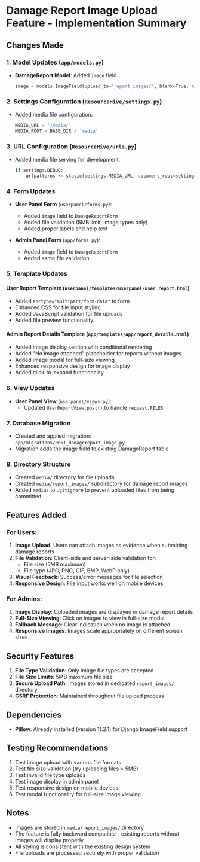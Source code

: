 # Damage Report Image Upload Feature - Implementation Summary

## Changes Made

### 1. Model Updates (`app/models.py`)
- **DamageReport Model**: Added `image` field
  ```python
  image = models.ImageField(upload_to='report_images/', blank=True, null=True)
  ```

### 2. Settings Configuration (`ResourceHive/settings.py`)
- Added media file configuration:
  ```python
  MEDIA_URL = '/media/'
  MEDIA_ROOT = BASE_DIR / 'media'
  ```

### 3. URL Configuration (`ResourceHive/urls.py`)
- Added media file serving for development:
  ```python
  if settings.DEBUG:
      urlpatterns += static(settings.MEDIA_URL, document_root=settings.MEDIA_ROOT)
  ```

### 4. Form Updates
- **User Panel Form** (`userpanel/forms.py`):
  - Added `image` field to `DamageReportForm`
  - Added file validation (5MB limit, image types only)
  - Added proper labels and help text

- **Admin Panel Form** (`app/forms.py`):
  - Added `image` field to `DamageReportForm`
  - Added same file validation

### 5. Template Updates

#### User Report Template (`userpanel/templates/userpanel/user_report.html`)
- Added `enctype="multipart/form-data"` to form
- Enhanced CSS for file input styling
- Added JavaScript validation for file uploads
- Added file preview functionality

#### Admin Report Details Template (`app/templates/app/report_details.html`)
- Added image display section with conditional rendering
- Added "No image attached" placeholder for reports without images
- Added image modal for full-size viewing
- Enhanced responsive design for image display
- Added click-to-expand functionality

### 6. View Updates
- **User Panel View** (`userpanel/views.py`):
  - Updated `UserReportView.post()` to handle `request.FILES`

### 7. Database Migration
- Created and applied migration: `app/migrations/0051_damagereport_image.py`
- Migration adds the image field to existing DamageReport table

### 8. Directory Structure
- Created `media/` directory for file uploads
- Created `media/report_images/` subdirectory for damage report images
- Added `media/` to `.gitignore` to prevent uploaded files from being committed

## Features Added

### For Users:
1. **Image Upload**: Users can attach images as evidence when submitting damage reports
2. **File Validation**: Client-side and server-side validation for:
   - File size (5MB maximum)
   - File type (JPG, PNG, GIF, BMP, WebP only)
3. **Visual Feedback**: Success/error messages for file selection
4. **Responsive Design**: File input works well on mobile devices

### For Admins:
1. **Image Display**: Uploaded images are displayed in damage report details
2. **Full-Size Viewing**: Click on images to view in full-size modal
3. **Fallback Message**: Clear indication when no image is attached
4. **Responsive Images**: Images scale appropriately on different screen sizes

## Security Features
1. **File Type Validation**: Only image file types are accepted
2. **File Size Limits**: 5MB maximum file size
3. **Secure Upload Path**: Images stored in dedicated `report_images/` directory
4. **CSRF Protection**: Maintained throughout file upload process

## Dependencies
- **Pillow**: Already installed (version 11.2.1) for Django ImageField support

## Testing Recommendations
1. Test image upload with various file formats
2. Test file size validation (try uploading files > 5MB)
3. Test invalid file type uploads
4. Test image display in admin panel
5. Test responsive design on mobile devices
6. Test modal functionality for full-size image viewing

## Notes
- Images are stored in `media/report_images/` directory
- The feature is fully backward compatible - existing reports without images will display properly
- All styling is consistent with the existing design system
- File uploads are processed securely with proper validation
